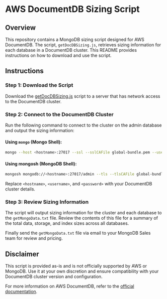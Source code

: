 # AWS DocumentDB Sizing Script

## Overview

This repository contains a MongoDB sizing script designed for AWS DocumentDB. The script, `getDocDBSizing.js`, retrieves sizing information for each database in a DocumentDB cluster. This README provides instructions on how to download and use the script.

## Instructions

### Step 1: Download the Script

Download the [getDocDBSizing.js](https://github.com/itchap/mongodb-guides/blob/main/Sizing%20Scripts/AWS%20DocumentDB/getDocDBSizing.js) script to a server that has network access to the DocumentDB cluster.

### Step 2: Connect to the DocumentDB Cluster

Run the following command to connect to the cluster on the admin database and output the sizing information:

#### Using `mongo` (Mongo Shell):
```bash
mongo --host <hostname>:27017 --ssl --sslCAFile global-bundle.pem --username <username> --password <password> getDocDBSizing.js > DocDBSizing.txt
```
#### Using mongosh (MongoDB Shell):
```bash
mongosh mongodb://<hostname>:27017/admin --tls --tlsCAFile global-bundle.pem -u <username> -p <password> getDocDBSizing.js > DocDBSizing.txt
```
Replace `<hostname>`, `<username>`, and `<password>` with your DocumentDB cluster details.

### Step 3: Review Sizing Information

The script will output sizing information for the cluster and each database to the `getMongoData.txt` file. Review the contents of this file for a summary of the total data, storage, and index sizes across all databases.

Finally send the `getMongoData.txt` file via email to your MongoDB Sales team for review and pricing.  

## Disclaimer

This script is provided as-is and is not officially supported by AWS or MongoDB. Use it at your own discretion and ensure compatibility with your DocumentDB cluster version and configuration.

For more information on AWS DocumentDB, refer to the [official documentation](https://docs.aws.amazon.com/documentdb/latest/developerguide/what-is.html).
